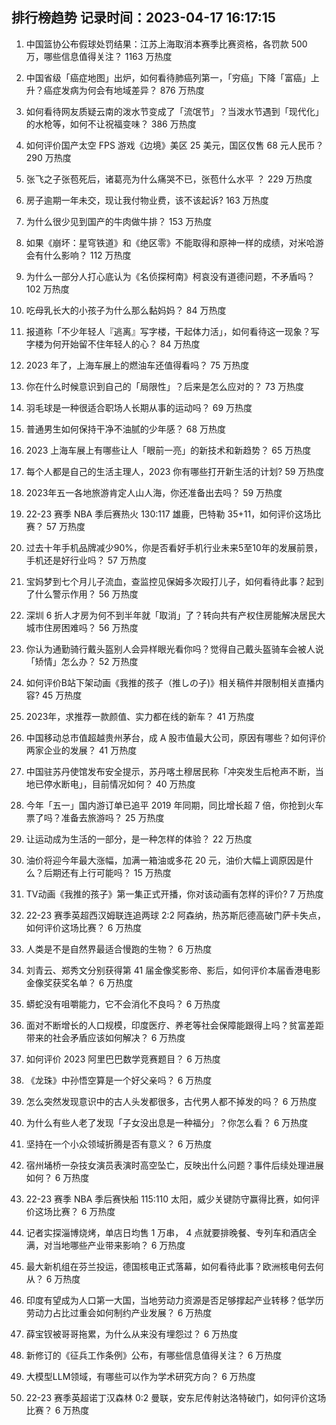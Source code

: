 
## 排行榜趋势 记录时间：2023-04-17 16:17:15
  
  1. 中国篮协公布假球处罚结果：江苏上海取消本赛季比赛资格，各罚款 500 万，哪些信息值得关注？ 1163 万热度
    
  2. 中国省级「癌症地图」出炉，如何看待肺癌列第一，「穷癌」下降「富癌」上升？癌症发病为何会有地域差异？ 876 万热度
    
  3. 如何看待网友质疑云南的泼水节变成了「流氓节」？当泼水节遇到「现代化」的水枪等，如何不让祝福变味？ 386 万热度
    
  4. 如何评价国产太空 FPS 游戏《边境》美区 25 美元，国区仅售 68 元人民币？ 290 万热度
    
  5. 张飞之子张苞死后，诸葛亮为什么痛哭不已，张苞什么水平 ？ 229 万热度
    
  6. 房子逾期一年未交，现让我付物业费，该不该起诉? 163 万热度
    
  7. 为什么很少见到国产的牛肉做牛排？ 153 万热度
    
  8. 如果《崩坏：星穹铁道》和《绝区零》不能取得和原神一样的成绩，对米哈游会有什么影响？ 112 万热度
    
  9. 为什么一部分人打心底认为《名侦探柯南》柯哀没有道德问题，不矛盾吗？ 102 万热度
    
  10. 吃母乳长大的小孩子为什么那么黏妈妈？ 84 万热度
    
  11. 报道称「不少年轻人『逃离』写字楼，干起体力活」，如何看待这一现象？写字楼为何开始留不住年轻人的心？ 84 万热度
    
  12. 2023 年了，上海车展上的燃油车还值得看吗？ 75 万热度
    
  13. 你在什么时候意识到自己的「局限性」？后来是怎么应对的？ 73 万热度
    
  14. 羽毛球是一种很适合职场人长期从事的运动吗？ 69 万热度
    
  15. 普通男生如何保持干净不油腻的少年感？ 68 万热度
    
  16. 2023 上海车展上有哪些让人「眼前一亮」的新技术和新趋势？ 65 万热度
    
  17. 每个人都是自己的生活主理人，2023 你有哪些打开新生活的计划? 59 万热度
    
  18. 2023年五一各地旅游肯定人山人海，你还准备出去吗？ 59 万热度
    
  19. 22-23 赛季 NBA 季后赛热火 130:117 雄鹿，巴特勒 35+11，如何评价这场比赛？ 57 万热度
    
  20. 过去十年手机品牌减少90%，你是否看好手机行业未来5至10年的发展前景，手机还是好行业吗？ 57 万热度
    
  21. 宝妈梦到七个月儿子流血，查监控见保姆多次殴打儿子，如何看待此事？起到了什么警示作用？ 56 万热度
    
  22. 深圳 6 折人才房为何不到半年就「取消」了？转向共有产权住房能解决居民大城市住房困难吗？ 56 万热度
    
  23. 你认为通勤骑行戴头盔别人会异样眼光看你吗？觉得自己戴头盔骑车会被人说「矫情」怎么办？ 52 万热度
    
  24. 如何评价B站下架动画《我推的孩子（推しの子)》相关稿件并限制相关直播内容? 45 万热度
    
  25. 2023年，求推荐一款颜值、实力都在线的新车？ 41 万热度
    
  26. 中国移动总市值超越贵州茅台，成 A 股市值最大公司，原因有哪些？如何评价两家企业的发展？ 41 万热度
    
  27. 中国驻苏丹使馆发布安全提示，苏丹喀土穆居民称「冲突发生后枪声不断，当地已停水断电」，目前情况如何？ 40 万热度
    
  28. 今年「五一」国内游订单已追平 2019 年同期，同比增长超 7 倍，你抢到火车票了吗？准备去旅游吗？ 25 万热度
    
  29. 让运动成为生活的一部分，是一种怎样的体验？ 22 万热度
    
  30. 油价将迎今年最大涨幅，加满一箱油或多花 20 元，油价大幅上调原因是什么？后期还有上行可能吗？ 15 万热度
    
  31. TV动画《我推的孩子》第一集正式开播，你对该动画有怎样的评价? 7 万热度
    
  32. 22-23 赛季英超西汉姆联连追两球 2:2 阿森纳，热苏斯厄德高破门萨卡失点，如何评价这场比赛？ 6 万热度
    
  33. 人类是不是自然界最适合慢跑的生物？ 6 万热度
    
  34. 刘青云、郑秀文分别获得第 41 届金像奖影帝、影后，如何评价本届香港电影金像奖获奖名单？ 6 万热度
    
  35. 蟒蛇没有咀嚼能力，它不会消化不良吗？ 6 万热度
    
  36. 面对不断增长的人口规模，印度医疗、养老等社会保障能跟得上吗？贫富差距带来的社会矛盾应该如何解决？ 6 万热度
    
  37. 如何评价 2023 阿里巴巴数学竞赛题目？ 6 万热度
    
  38. 《龙珠》中孙悟空算是一个好父亲吗？ 6 万热度
    
  39. 怎么突然发现意识中的古人头发都很多，古代男人都不掉发的吗？ 6 万热度
    
  40. 为什么有些人老了发现「子女没出息是一种福分」？你怎么看？ 6 万热度
    
  41. 坚持在一个小众领域折腾是否有意义？ 6 万热度
    
  42. 宿州埇桥一杂技女演员表演时高空坠亡，反映出什么问题？事件后续处理进展如何？ 6 万热度
    
  43. 22-23 赛季 NBA 季后赛快船 115:110 太阳，威少关键防守赢得比赛，如何评价这场比赛？ 6 万热度
    
  44. 记者实探淄博烧烤，单店日均售 1 万串， 4 点就要排晚餐、专列车和酒店全满，对当地哪些产业带来影响？ 6 万热度
    
  45. 最大新机组在芬兰投运，德国核电正式落幕，如何看待此事？欧洲核电何去何从？ 6 万热度
    
  46. 印度有望成为人口第一大国，当地劳动力资源是否足够撑起产业转移？低学历劳动力占比过重会如何制约产业发展？ 6 万热度
    
  47. 薛宝钗被哥哥拖累，为什么从来没有埋怨过？ 6 万热度
    
  48. 新修订的《征兵工作条例》公布，有哪些信息值得关注？ 6 万热度
    
  49. 大模型LLM领域，有哪些可以作为学术研究方向？ 6 万热度
    
  50. 22-23 赛季英超诺丁汉森林 0:2 曼联，安东尼传射达洛特破门，如何评价这场比赛？ 6 万热度
    